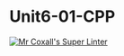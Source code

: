 # Unit6-01-CPP
[![Mr Coxall's Super Linter](https://github.com/ICS3U-Programming-Patrice-P/Unit6-01-CPP/workflows/Mr%20Coxall's%20Super%20Linter/badge.svg)](https://github.com/<OWNER>/ICS3U-Programming-Patrice-P/Unit6-01-CPP/actions/)
